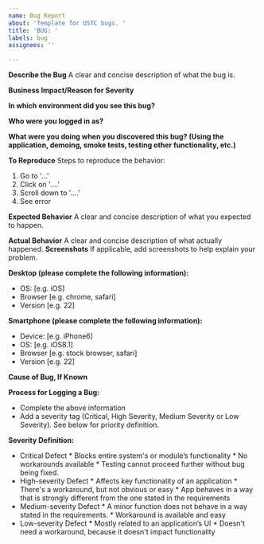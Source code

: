 ```yaml
---
name: Bug Report
about: 'Template for USTC bugs. '
title: 'BUG: '
labels: bug
assignees: ''

---
```


**Describe the Bug**
A clear and concise description of what the bug is.

**Business Impact/Reason for Severity**

**In which environment did you see this bug?**

**Who were you logged in as?**

**What were you doing when you discovered this bug? (Using the application, demoing, smoke tests, testing other functionality, etc.)**

**To Reproduce**
Steps to reproduce the behavior:
1. Go to '...'
2. Click on '....'
3. Scroll down to '....'
4. See error

**Expected Behavior**
A clear and concise description of what you expected to happen.

**Actual Behavior**
A clear and concise description of what actually happened.
**Screenshots**
If applicable, add screenshots to help explain your problem.

**Desktop (please complete the following information):**
 - OS: [e.g. iOS]
 - Browser [e.g. chrome, safari]
 - Version [e.g. 22]

**Smartphone (please complete the following information):**
 - Device: [e.g. iPhone6]
 - OS: [e.g. iOS8.1]
 - Browser [e.g. stock browser, safari]
 - Version [e.g. 22]

**Cause of Bug, If Known**


**Process for Logging a Bug:**
* Complete the above information
* Add a severity tag (Critical, High Severity, Medium Severity or Low Severity). See below for priority definition. 

**Severity Definition:**
* Critical Defect
        * Blocks entire system's or module’s functionality
        * No workarounds available
        * Testing cannot proceed further without bug being fixed. 
* High-severity Defect
       * Affects key functionality of an application
       * There's a workaround, but not obvious or easy
       * App behaves in a way that is strongly different from the one stated in the requirements
* Medium-severity Defect
       * A minor function does not behave in a way stated in the requirements.
       * Workaround is available and easy
* Low-severity Defect
       * Mostly related to an application’s UI
       * Doesn't need a workaround, because it doesn't impact functionality
